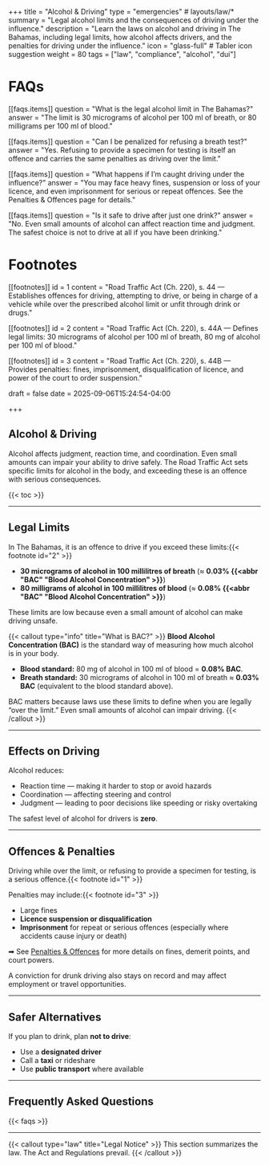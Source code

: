 +++
title = "Alcohol & Driving"
type = "emergencies"                 # layouts/law/*
summary = "Legal alcohol limits and the consequences of driving under the influence."
description = "Learn the laws on alcohol and driving in The Bahamas, including legal limits, how alcohol affects drivers, and the penalties for driving under the influence."
icon = "glass-full"                # Tabler icon suggestion
weight = 80
tags = ["law", "compliance", "alcohol", "dui"]

# FAQs
[[faqs.items]]
question = "What is the legal alcohol limit in The Bahamas?"
answer = "The limit is 30 micrograms of alcohol per 100 ml of breath, or 80 milligrams per 100 ml of blood."

[[faqs.items]]
question = "Can I be penalized for refusing a breath test?"
answer = "Yes. Refusing to provide a specimen for testing is itself an offence and carries the same penalties as driving over the limit."

[[faqs.items]]
question = "What happens if I’m caught driving under the influence?"
answer = "You may face heavy fines, suspension or loss of your licence, and even imprisonment for serious or repeat offences. See the Penalties & Offences page for details."

[[faqs.items]]
question = "Is it safe to drive after just one drink?"
answer = "No. Even small amounts of alcohol can affect reaction time and judgment. The safest choice is not to drive at all if you have been drinking."
 
# Footnotes
[[footnotes]]
id = 1
content = "Road Traffic Act (Ch. 220), s. 44 — Establishes offences for driving, attempting to drive, or being in charge of a vehicle while over the prescribed alcohol limit or unfit through drink or drugs."

[[footnotes]]
id = 2
content = "Road Traffic Act (Ch. 220), s. 44A — Defines legal limits: 30 micrograms of alcohol per 100 ml of breath, 80 mg of alcohol per 100 ml of blood."

[[footnotes]]
id = 3
content = "Road Traffic Act (Ch. 220), s. 44B — Provides penalties: fines, imprisonment, disqualification of licence, and power of the court to order suspension."

draft = false
date = 2025-09-06T15:24:54-04:00

+++

## Alcohol & Driving

Alcohol affects judgment, reaction time, and coordination. Even small amounts can impair your ability to drive safely. The Road Traffic Act sets specific limits for alcohol in the body, and exceeding these is an offence with serious consequences.

{{< toc >}}

---

## Legal Limits

In The Bahamas, it is an offence to drive if you exceed these limits:{{< footnote id="2" >}}  
- **30 micrograms of alcohol in 100 millilitres of breath** (≈ **0.03% {{<abbr "BAC" "Blood Alcohol Concentration" >}}**)  
- **80 milligrams of alcohol in 100 millilitres of blood** (≈ **0.08% {{<abbr "BAC" "Blood Alcohol Concentration" >}}**)  

These limits are low because even a small amount of alcohol can make driving unsafe. 

{{< callout type="info" title="What is BAC?" >}}
**Blood Alcohol Concentration (BAC)** is the standard way of measuring how much alcohol is in your body.  
- **Blood standard:** 80 mg of alcohol in 100 ml of blood = **0.08% BAC**.  
- **Breath standard:** 30 micrograms of alcohol in 100 ml of breath ≈ **0.03% BAC** (equivalent to the blood standard above).  

BAC matters because laws use these limits to define when you are legally “over the limit.” Even small amounts of alcohol can impair driving.
{{< /callout >}}

---

## Effects on Driving

Alcohol reduces:  
- Reaction time — making it harder to stop or avoid hazards  
- Coordination — affecting steering and control  
- Judgment — leading to poor decisions like speeding or risky overtaking  

The safest level of alcohol for drivers is **zero**.  

---

## Offences & Penalties

Driving while over the limit, or refusing to provide a specimen for testing, is a serious offence.{{< footnote id="1" >}}  

Penalties may include:{{< footnote id="3" >}}  
- Large fines  
- **Licence suspension or disqualification**  
- **Imprisonment** for repeat or serious offences (especially where accidents cause injury or death)  

➡ See [Penalties & Offences](/law/penalties-offences/) for more details on fines, demerit points, and court powers.  

A conviction for drunk driving also stays on record and may affect employment or travel opportunities.  

---

## Safer Alternatives

If you plan to drink, plan **not to drive**:  
- Use a **designated driver**  
- Call a **taxi** or rideshare  
- Use **public transport** where available  

---

## Frequently Asked Questions

{{< faqs >}}

---

{{< callout type="law" title="Legal Notice" >}}
This section summarizes the law. The Act and Regulations prevail.
{{< /callout >}}